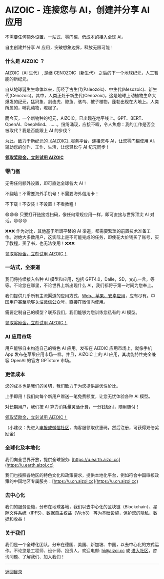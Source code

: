 # AIZOIC - 连接您与 AI，创建并分享 AI 应用

不需要任何额外设置，一站式、零门槛、低成本的接入全球 AI。

自主创建并分享 AI 应用，突破想象边界，释放无限可能！

### 什么是 AIZOIC ？

AIZOIC（AI 生代）, 是继 CENOZOIC（新生代） 之后的下一个地球纪元，人工智能的新纪元。

自从地球诞生生命体以来，历经了古生代(Paleozoic)、中生代(Mesozoic)、新生代(Cenozoic)。其中，人类正处于新生代(Cenozoic)，这是地球上动植物生命大爆发的纪元，猛犸象、剑齿虎、鲸鱼、骇鸟、被子植物，蓬勃出现在大地上。人类所属的，哺乳动物，崛起了。

而今天，一个新物种的纪元，AIZOIC，已出现在地平线上。GPT、BERT、OpenAI、DeepMind、......，纷纷涌现，应接不暇，令人焦虑：我的工作是否会被取代？我是否能跟上 AI 的步伐？

为此，致力于新纪元的[《AIZOIC》](https://u.aizoi.cc)服务平台，连接您与 AI，让您零门槛使用 AI，辅助您的创作、工作、生活，让您轻松与 AI 纪元同步！

[**领取奖励金，立刻试用 AIZOIC**](https://u.aizoi.cc/#/pages/user-resource)

### 零门槛

无需任何额外设置，即可直达全球各大 AI！

不翻墙！不需要海外手机号！不需要海外信用卡！

不下载！不安装！不设置！不看教程！

😄😄😄 只要打开链接或扫码，像任何常规应用一样，即可直接与世界顶尖 AI 对话。😄😄😄

❌❌❌ 作为对比，其他基于所谓平替的 AI 渠道，都需要繁琐的前置技术准备工作。对绝大多数用户，这实际上是不可能完成的任务，即使花大价钱买了账号，买了教程，买了书，也无法使用！❌❌❌

[领取奖励金，立刻试用 AIZOIC！](https://u.aizoi.cc)

### 一站式，全渠道

我们将持续接入各种 AI 模型和应用，包括 GPT4.0，Dalle，SD，文心一言，等等。不论您在哪里，不论世界上新出现什么 AI，我们都将于第一时间为您奉上。

我们提供几乎所有主流渠道的应用方式，[Web、苹果、安卓应用](https://u.aizoi.cc/#/pages/user-resource)，应有尽有。中国用户甚至能够[关注微信公众号](https://u.aizoi.cc/#/pages/user-resource-detail?tagnow=weixin)，直接在微信内使用。

需要定制自己的模型？联系我们，我们能够为您训练您私有的 AI 模型。

[领取奖励金，立刻试用 AIZOIC！](https://u.aizoi.cc)

### AI 应用市场

用户能够自主构造自己的特色 AI 应用，发布在 AIZOIC 应用市场上，就像手机 App 发布在苹果应用市场一样。并且，AIZOIC 上的 AI 应用，其功能特性完全兼容 OpenAI 的官方 GPTstore 市场。

### 更低成本

您的成本也是我们的关切，我们致力于为您提供最优性价比。

上手即用！我们向每个新用户赠送一笔免费额度，让您无忧体验各种 AI 模型。

对长期用户，我们按 AI 算力消耗量灵活计费，一分钱起付，随用随付！

[领取奖励金，立刻试用 AIZOIC！](https://u.aizoi.cc)

（小建议：先进入[电报或微信社区](https://u.aizoi.cc/#/pages/user-resource)，向客服领取优惠码，然后注册，可获得双倍奖励金）

### 全球化及本地化

我们向全世界开放，提供全球服务: [https://u.earth.aizoi.cc](https://u.earth.aizoi.cc)

我们也按照各地区的特色文化和政策要求，提供本地化平台，例如符合中国审核政策的中国地区专属服务：[https://u.cn.aizoi.cc](https://u.cn.aizoi.cc)

### 去中心化

我们的服务设施，分布在地球各地，我们以去中心化的区块链（Blockchain）、星际文件系统（IPFS）、数据自主权益（Web3） 等为基础设施，保护您的隐私、数据和收益！

### 关于我们

我们是一个全球化团队，分布在德国、美国、新加坡、中国，以去中心化的方式运作。不论您是工程师、设计师、投资人，欢迎电邮: [hi@aizoi.cc](hi@aizoi.cc) 或 [进入社区](https://u.aizoi.cc/#/pages/user-resource)，咨询问题、了解我们、加入我们！

---

[返回目录](./README.md)
